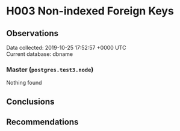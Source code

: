 # H003 Non-indexed Foreign Keys #

## Observations ##
Data collected: 2019-10-25 17:52:57 +0000 UTC  
Current database: dbname  


### Master (`postgres.test3.node`) ###



Nothing found



## Conclusions ##


## Recommendations ##

